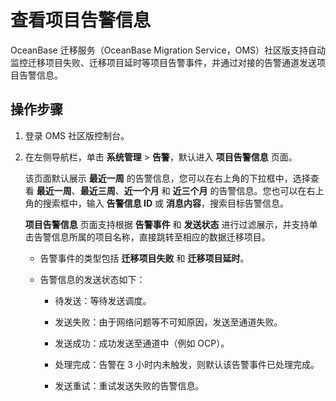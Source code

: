# 查看项目告警信息

OceanBase 迁移服务（OceanBase Migration Service，OMS）社区版支持自动监控迁移项目失败、迁移项目延时等项目告警事件，并通过对接的告警通道发送项目告警信息。 

## 操作步骤

1. 登录 OMS 社区版控制台。

2. 在左侧导航栏，单击 **系统管理** \> **告警**，默认进入 **项目告警信息** 页面。

   该页面默认展示 **最近一周** 的告警信息，您可以在右上角的下拉框中，选择查看 **最近一周**、**最近三周**、**近一个月** 和 **近三个月** 的告警信息。您也可以在右上角的搜索框中，输入 **告警信息 ID** 或 **消息内容**，搜索目标告警信息。

   **项目告警信息** 页面支持根据 **告警事件** 和 **发送状态** 进行过滤展示，并支持单击告警信息所属的项目名称，直接跳转至相应的数据迁移项目。

   - 告警事件的类型包括 **迁移项目失败** 和 **迁移项目延时**。
   
   - 告警信息的发送状态如下：

     - 待发送：等待发送调度。

     - 发送失败：由于网络问题等不可知原因，发送至通道失败。
     
     - 发送成功：成功发送至通道中（例如 OCP）。

     - 处理完成：告警在 3 小时内未触发，则默认该告警事件已处理完成。

     - 发送重试：重试发送失败的告警信息。